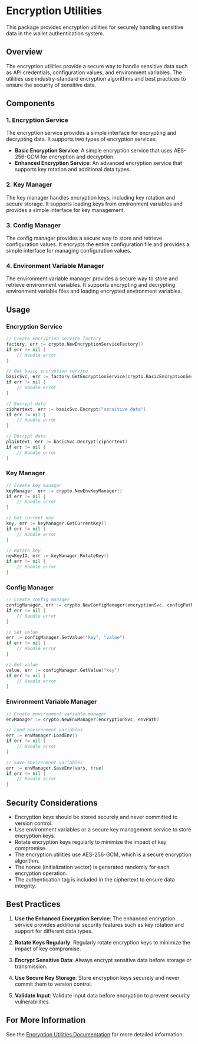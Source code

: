 # Encryption Utilities

This package provides encryption utilities for securely handling sensitive data in the wallet authentication system.

## Overview

The encryption utilities provide a secure way to handle sensitive data such as API credentials, configuration values, and environment variables. The utilities use industry-standard encryption algorithms and best practices to ensure the security of sensitive data.

## Components

### 1. Encryption Service

The encryption service provides a simple interface for encrypting and decrypting data. It supports two types of encryption services:

- **Basic Encryption Service**: A simple encryption service that uses AES-256-GCM for encryption and decryption.
- **Enhanced Encryption Service**: An advanced encryption service that supports key rotation and additional data types.

### 2. Key Manager

The key manager handles encryption keys, including key rotation and secure storage. It supports loading keys from environment variables and provides a simple interface for key management.

### 3. Config Manager

The config manager provides a secure way to store and retrieve configuration values. It encrypts the entire configuration file and provides a simple interface for managing configuration values.

### 4. Environment Variable Manager

The environment variable manager provides a secure way to store and retrieve environment variables. It supports encrypting and decrypting environment variable files and loading encrypted environment variables.

## Usage

### Encryption Service

```go
// Create encryption service factory
factory, err := crypto.NewEncryptionServiceFactory()
if err != nil {
    // Handle error
}

// Get basic encryption service
basicSvc, err := factory.GetEncryptionService(crypto.BasicEncryptionService)
if err != nil {
    // Handle error
}

// Encrypt data
ciphertext, err := basicSvc.Encrypt("sensitive data")
if err != nil {
    // Handle error
}

// Decrypt data
plaintext, err := basicSvc.Decrypt(ciphertext)
if err != nil {
    // Handle error
}
```

### Key Manager

```go
// Create key manager
keyManager, err := crypto.NewEnvKeyManager()
if err != nil {
    // Handle error
}

// Get current key
key, err := keyManager.GetCurrentKey()
if err != nil {
    // Handle error
}

// Rotate key
newKeyID, err := keyManager.RotateKey()
if err != nil {
    // Handle error
}
```

### Config Manager

```go
// Create config manager
configManager, err := crypto.NewConfigManager(encryptionSvc, configPath)
if err != nil {
    // Handle error
}

// Set value
err := configManager.SetValue("key", "value")
if err != nil {
    // Handle error
}

// Get value
value, err := configManager.GetValue("key")
if err != nil {
    // Handle error
}
```

### Environment Variable Manager

```go
// Create environment variable manager
envManager := crypto.NewEnvManager(encryptionSvc, envPath)

// Load environment variables
err := envManager.LoadEnv()
if err != nil {
    // Handle error
}

// Save environment variables
err := envManager.SaveEnv(vars, true)
if err != nil {
    // Handle error
}
```

## Security Considerations

- Encryption keys should be stored securely and never committed to version control.
- Use environment variables or a secure key management service to store encryption keys.
- Rotate encryption keys regularly to minimize the impact of key compromise.
- The encryption utilities use AES-256-GCM, which is a secure encryption algorithm.
- The nonce (initialization vector) is generated randomly for each encryption operation.
- The authentication tag is included in the ciphertext to ensure data integrity.

## Best Practices

1. **Use the Enhanced Encryption Service**: The enhanced encryption service provides additional security features such as key rotation and support for different data types.

2. **Rotate Keys Regularly**: Regularly rotate encryption keys to minimize the impact of key compromise.

3. **Encrypt Sensitive Data**: Always encrypt sensitive data before storage or transmission.

4. **Use Secure Key Storage**: Store encryption keys securely and never commit them to version control.

5. **Validate Input**: Validate input data before encryption to prevent security vulnerabilities.

## For More Information

See the [Encryption Utilities Documentation](../../../docs/encryption.md) for more detailed information.
